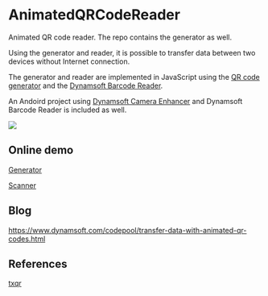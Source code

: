 # AnimatedQRCodeReader

Animated QR code reader. The repo contains the generator as well.

Using the generator and reader, it is possible to transfer data between two devices without Internet connection.

The generator and reader are implemented in JavaScript using the [QR code generator](https://github.com/kazuhikoarase/qrcode-generator/) and the [Dynamsoft Barcode Reader](https://www.dynamsoft.com/barcode-reader/overview/).

An Andoird project using [Dynamsoft Camera Enhancer](https://www.dynamsoft.com/camera-enhancer/docs/introduction/) and Dynamsoft Barcode Reader is included as well.

![](https://github.com/xulihang/AnimatedQRCodeReader/releases/download/builds/video.gif)

## Online demo

[Generator](https://blog.xulihang.me/AnimatedQRCodeReader/generator/generator.html)

[Scanner](https://blog.xulihang.me/AnimatedQRCodeReader/reader/scanner.html)

## Blog

<https://www.dynamsoft.com/codepool/transfer-data-with-animated-qr-codes.html>

## References

[txqr](https://github.com/divan/txqr/)
